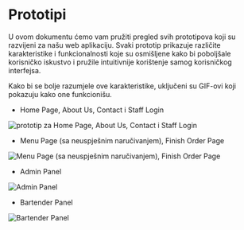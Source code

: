 # Prototipi

U ovom dokumentu ćemo vam pružiti pregled svih prototipova koji su razvijeni za našu web aplikaciju. Svaki prototip prikazuje različite karakteristike i funkcionalnosti koje su osmišljene kako bi poboljšale korisničko iskustvo i pružile intuitivnije korištenje samog korisničkog interfejsa.

Kako bi se bolje razumjele ove karakteristike, uključeni su GIF-ovi koji pokazuju kako one funkcionišu. 

- Home Page, About Us, Contact i Staff Login

![prototip za Home Page, About Us, Contact i Staff Login](file:///CPT2304200658-936x585.gif)

- Menu Page (sa neuspješnim naručivanjem), Finish Order Page

![Menu Page (sa neuspješnim naručivanjem), Finish Order Page](file:///CPT2304200719-936x585.gif)

- Admin Panel

![Admin Panel](file:///CPT2304200728-936x585.gif)

- Bartender Panel

![Bartender Panel](file:///CPT2304200745-936x585.gif)